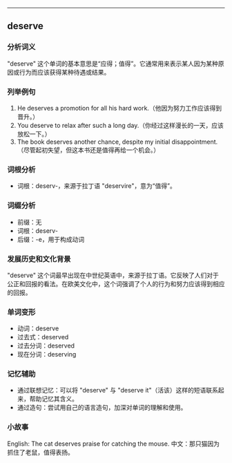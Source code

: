 
---------------
## deserve
### 分析词义
"deserve" 这个单词的基本意思是“应得；值得”。它通常用来表示某人因为某种原因或行为而应该获得某种待遇或结果。

### 列举例句
1. He deserves a promotion for all his hard work.（他因为努力工作应该得到晋升。）
2. You deserve to relax after such a long day.（你经过这样漫长的一天，应该放松一下。）
3. The book deserves another chance, despite my initial disappointment.（尽管起初失望，但这本书还是值得再给一个机会。）

### 词根分析
- 词根：deserv-，来源于拉丁语 "deservire"，意为“值得”。

### 词缀分析
- 前缀：无
- 词根：deserv-
- 后缀：-e，用于构成动词

### 发展历史和文化背景
"deserve" 这个词最早出现在中世纪英语中，来源于拉丁语。它反映了人们对于公正和回报的看法。在欧美文化中，这个词强调了个人的行为和努力应该得到相应的回报。

### 单词变形
- 动词：deserve
- 过去式：deserved
- 过去分词：deserved
- 现在分词：deserving

### 记忆辅助
- 通过联想记忆：可以将 "deserve" 与 "deserve it"（活该）这样的短语联系起来，帮助记忆其含义。
- 通过造句：尝试用自己的语言造句，加深对单词的理解和使用。

### 小故事
English: The cat deserves praise for catching the mouse. 
中文：那只猫因为抓住了老鼠，值得表扬。

